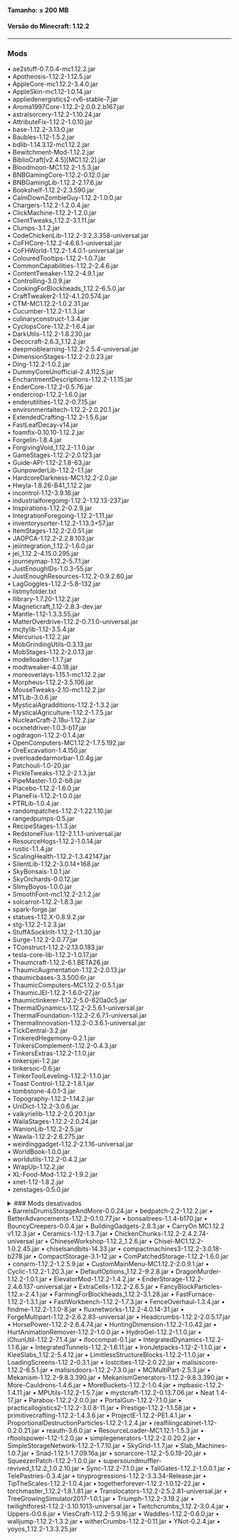 #### Tamanho: ± 200 MB  
#### Versão do Minecraft: 1.12.2
  
---  
  
### Mods  
• ae2stuff-0.7.0.4-mc1.12.2.jar  
• Apotheosis-1.12.2-1.12.5.jar  
• AppleCore-mc1.12.2-3.4.0.jar  
• AppleSkin-mc1.12-1.0.14.jar  
• appliedenergistics2-rv6-stable-7.jar  
• Aroma1997Core-1.12.2-2.0.0.2.b167.jar  
• astralsorcery-1.12.2-1.10.24.jar  
• AttributeFix-1.12.2-1.0.10.jar  
• base-1.12.2-3.13.0.jar  
• Baubles-1.12-1.5.2.jar  
• bdlib-1.14.3.12-mc1.12.2.jar  
• Bewitchment-Mod-1.12.2.jar  
• BiblioCraft[v2.4.5][MC1.12.2].jar  
• Bloodmoon-MC1.12.2-1.5.3.jar  
• BNBGamingCore-1.12.2-0.12.0.jar  
• BNBGamingLib-1.12.2-2.17.6.jar  
• Bookshelf-1.12.2-2.3.590.jar  
• CalmDownZombieGuy-1.12.2-1.0.0.jar  
• Chargers-1.12.2-1.2.0.4.jar  
• ClickMachine-1.12.2-1.2.0.jar  
• ClientTweaks_1.12.2-3.1.11.jar  
• Clumps-3.1.2.jar  
• CodeChickenLib-1.12.2-3.2.3.358-universal.jar  
• CoFHCore-1.12.2-4.6.6.1-universal.jar  
• CoFHWorld-1.12.2-1.4.0.1-universal.jar  
• ColouredTooltips-1.12.2-1.0.7.jar  
• CommonCapabilities-1.12.2-2.4.6.jar  
• ContentTweaker-1.12.2-4.9.1.jar  
• Controlling-3.0.9.jar  
• CookingForBlockheads_1.12.2-6.5.0.jar  
• CraftTweaker2-1.12-4.1.20.574.jar  
• CTM-MC1.12.2-1.0.2.31.jar  
• Cucumber-1.12.2-1.1.3.jar  
• culinaryconstruct-1.3.4.jar  
• CyclopsCore-1.12.2-1.6.4.jar  
• DarkUtils-1.12.2-1.8.230.jar  
• Decocraft-2.6.3_1.12.2.jar  
• deepmoblearning-1.12.2-2.5.4-universal.jar  
• DimensionStages-1.12.2-2.0.23.jar  
• Ding-1.12.2-1.0.2.jar  
• DummyCoreUnofficial-2.4.112.5.jar  
• EnchantmentDescriptions-1.12.2-1.1.15.jar  
• EnderCore-1.12.2-0.5.76.jar  
• endercrop-1.12.2-1.6.0.jar  
• enderutilities-1.12.2-0.7.15.jar  
• environmentaltech-1.12.2-2.0.20.1.jar  
• ExtendedCrafting-1.12.2-1.5.6.jar  
• FastLeafDecay-v14.jar  
• foamfix-0.10.10-1.12.2.jar  
• Forgelin-1.8.4.jar  
• ForgivingVoid_1.12.2-1.1.0.jar  
• GameStages-1.12.2-2.0.123.jar  
• Guide-API-1.12-2.1.8-63.jar  
• GunpowderLib-1.12.2-1.1.jar  
• HardcoreDarkness-MC1.12.2-2.0.jar  
• Hwyla-1.8.26-B41_1.12.2.jar  
• incontrol-1.12-3.9.16.jar  
• industrialforegoing-1.12.2-1.12.13-237.jar  
• Inspirations-1.12.2-0.2.9.jar  
• IntegrationForegoing-1.12.2-1.11.jar  
• inventorysorter-1.12.2-1.13.3+57.jar  
• ItemStages-1.12.2-2.0.51.jar  
• JAOPCA-1.12.2-2.2.8.103.jar  
• jeiintegration_1.12.2-1.6.0.jar  
• jei_1.12.2-4.15.0.295.jar  
• journeymap-1.12.2-5.7.1.jar  
• JustEnoughIDs-1.0.3-55.jar  
• JustEnoughResources-1.12.2-0.9.2.60.jar  
• LagGoggles-1.12.2-5.8-132.jar  
• listmyfolder.txt  
• llibrary-1.7.20-1.12.2.jar  
• Magneticraft_1.12-2.8.3-dev.jar  
• Mantle-1.12-1.3.3.55.jar  
• MatterOverdrive-1.12.2-0.7.1.0-universal.jar  
• mcjtylib-1.12-3.5.4.jar  
• Mercurius-1.12.2.jar  
• MobGrindingUtils-0.3.13.jar  
• MobStages-1.12.2-2.0.13.jar  
• modelloader-1.1.7.jar  
• modtweaker-4.0.18.jar  
• moreoverlays-1.15.1-mc1.12.2.jar  
• Morpheus-1.12.2-3.5.106.jar  
• MouseTweaks-2.10-mc1.12.2.jar  
• MTLib-3.0.6.jar  
• MysticalAgradditions-1.12.2-1.3.2.jar  
• MysticalAgriculture-1.12.2-1.7.5.jar  
• NuclearCraft-2.18u-1.12.2.jar  
• ocxnetdriver-1.0.3-b17.jar  
• ogdragon-1.12.2-0.1.4.jar  
• OpenComputers-MC1.12.2-1.7.5.192.jar  
• OreExcavation-1.4.150.jar  
• overloadedarmorbar-1.0.4g.jar  
• Patchouli-1.0-20.jar  
• PickleTweaks-1.12.2-2.1.3.jar  
• PipeMaster-1.0.2-b8.jar  
• Placebo-1.12.2-1.6.0.jar  
• PlaneFix-1.12.2-1.0.0.jar  
• PTRLib-1.0.4.jar  
• randompatches-1.12.2-1.22.1.10.jar  
• rangedpumps-0.5.jar  
• RecipeStages-1.1.3.jar  
• RedstoneFlux-1.12-2.1.1.1-universal.jar  
• ResourceHogs-1.12.2-1.0.14.jar  
• rustic-1.1.4.jar  
• ScalingHealth-1.12.2-1.3.42147.jar  
• SilentLib-1.12.2-3.0.14+168.jar  
• SkyBonsais-1.0.1.jar  
• SkyOrchards-0.0.12.jar  
• SlimyBoyos-1.0.0.jar  
• SmoothFont-mc1.12.2-2.1.2.jar  
• solcarrot-1.12.2-1.8.3.jar  
• spark-forge.jar  
• statues-1.12.X-0.8.9.2.jar  
• stg-1.12.2-1.2.3.jar  
• StuffASockInIt-1.12.2-1.1.30.jar  
• Surge-1.12.2-2.0.77.jar  
• TConstruct-1.12.2-2.13.0.183.jar  
• tesla-core-lib-1.12.2-1.0.17.jar  
• Thaumcraft-1.12.2-6.1.BETA26.jar  
• ThaumicAugmentation-1.12.2-2.0.13.jar  
• thaumicbases-3.3.500.6r.jar  
• ThaumicComputers-MC1.12.2-0.5.1.jar  
• ThaumicJEI-1.12.2-1.6.0-27.jar  
• thaumictinkerer-1.12.2-5.0-620a0c5.jar  
• ThermalDynamics-1.12.2-2.5.6.1-universal.jar  
• ThermalFoundation-1.12.2-2.6.7.1-universal.jar  
• ThermalInnovation-1.12.2-0.3.6.1-universal.jar  
• TickCentral-3.2.jar  
• TinkeredHegemony-0.2.1.jar  
• TinkersComplement-1.12.2-0.4.3.jar  
• TinkersExtras-1.12.2-1.1.0.jar  
• tinkersjei-1.2.jar  
• tinkersoc-0.6.jar  
• TinkerToolLeveling-1.12.2-1.1.0.jar  
• Toast Control-1.12.2-1.8.1.jar  
• tombstone-4.0.1-3.jar  
• Topography-1.12.2-1.14.2.jar  
• UniDict-1.12.2-3.0.6.jar  
• valkyrielib-1.12.2-2.0.20.1.jar  
• WailaStages-1.12.2-2.0.24.jar  
• WanionLib-1.12.2-2.5.jar  
• Wawla-1.12.2-2.6.275.jar  
• weirdinggadget-1.12.2-2.1.16-universal.jar  
• WorldBook-1.0.0.jar  
• worldutils-1.12.2-0.4.2.jar  
• WrapUp-1.12.2.jar  
• XL-Food-Mod-1.12.2-1.9.2.jar  
• xnet-1.12-1.8.2.jar  
• zenstages-0.5.0.jar  
  
<details>  
<summary>### Mods desativados</summary>  
<p>  
• Advancement_Book-1.12-1.0.3.jar  
• AnimalCrops-1.12.2-0.2.0.jar</p>  
• AromaBackup-1.12.2-3.0.0.0.b132.jar</details>  
• BarrelsDrumsStorageAndMore-0.0.24.jar  
• bedpatch-2.2-1.12.2.jar  
• BetterAdvancements-1.12.2-0.1.0.77.jar  
• bonsaitrees-1.1.4-b170.jar  
• BouncyCreepers-0.0.4.jar  
• BuildingGadgets-2.8.3.jar  
• CarryOn MC1.12.2 v1.12.3.jar  
• Ceramics-1.12-1.3.7.jar  
• ChickenChunks-1.12.2-2.4.2.74-universal.jar  
• ChineseWorkshop-1.12.2_1.2.6.jar  
• Chisel-MC1.12.2-1.0.2.45.jar  
• chiselsandbits-14.33.jar  
• compactmachines3-1.12.2-3.0.18-b278.jar  
• CompactStorage-3.1-12.jar  
• ComPatchedStorage-1.12.2-1.6.0.jar  
• conarm-1.12.2-1.2.5.9.jar  
• CustomMainMenu-MC1.12.2-2.0.9.1.jar  
• Cyclic-1.12.2-1.20.3.jar  
• DefaultOptions_1.12.2-9.2.8.jar  
• DragonMurder-1.12.2-1.0.1.jar  
• ElevatorMod-1.12.2-1.4.2.jar  
• EnderStorage-1.12.2-2.4.6.137-universal.jar  
• ExtraCells-1.12.2-2.6.5.jar  
• FancyBlockParticles-1.12.x-2.4.1.jar  
• FarmingForBlockheads_1.12.2-3.1.28.jar  
• FastFurnace-1.12.2-1.3.1.jar  
• FastWorkbench-1.12.2-1.7.3.jar  
• FenceOverhaul-1.3.4.jar  
• findme-1.12.2-1.1.0-8.jar  
• fluxnetworks-1.12.2-4.0.14-31.jar  
• ForgeMultipart-1.12.2-2.6.2.83-universal.jar  
• Headcrumbs-1.12.2-2.0.5.17.jar  
• HorsePower-1.12.2-2.6.4.74.jar  
• HuntingDimension-1.12.2-1.0.42.jar  
• HurtAnimationRemover-1.12.2-1.0.0.jar  
• HydroGel-1.12.2-1.1.0.jar  
• iChunUtil-1.12.2-7.1.4.jar  
• ifoccompat-0.1.jar  
• IntegratedDynamics-1.12.2-1.1.6.jar  
• IntegratedTunnels-1.12.2-1.6.11.jar  
• IronJetpacks-1.12-2-1.1.0.jar  
• KleeSlabs_1.12.2-5.4.12.jar  
• LimitlessStructureBlocks-1.12.2-1.1.0.jar  
• LoadingScreens-1.12.2-0.3.1.jar  
• lostcities-1.12-2.0.22.jar  
• malisiscore-1.12.2-6.5.1.jar  
• malisisdoors-1.12.2-7.3.0.jar  
• MCMultiPart-2.5.3.jar  
• Mekanism-1.12.2-9.8.3.390.jar  
• MekanismGenerators-1.12.2-9.8.3.390.jar  
• More-Cauldrons-1.4.6.jar  
• MoreBuckets-1.12.2-1.0.4.jar  
• mpbasic-1.12.2-1.4.11.jar  
• MPUtils-1.12.2-1.5.7.jar  
• mystcraft-1.12.2-0.13.7.06.jar  
• Neat 1.4-17.jar  
• Parabox-1.12.2-2.0.0.jar  
• PortalGun-1.12.2-7.1.0.jar  
• practicallogistics2-1.12.2-3.0.8-11.jar  
• Prestige-1.12.2-1.1.58.jar  
• primitivecrafting-1.12.2-1.4.3.6.jar  
• ProjectE-1.12.2-PE1.4.1.jar  
• ProportionalDestructionParticles-1.12.2-1.2.4.jar  
• realfilingcabinet-1.12-0.2.0.21.jar  
• reauth-3.6.0.jar  
• ResourceLoader-MC1.12.1-1.5.3.jar  
• rftoolspower-1.12-1.2.0.jar  
• simplegenerators-1.12.2-2.0.20.2.jar  
• SimpleStorageNetwork-1.12.2-1.7.10.jar  
• SkyGrid-1.1.7.jar  
• Slab_Machines-1.0.7.jar  
• Snad-1.12.1-1.7.09.16a.jar  
• sonarcore-1.12.2-5.0.19-20.jar  
• SqueezerPatch-1.12.2-1.0.0.jar  
• supersoundmuffler-revived_1.12.2_1.0.2.10.jar  
• Sync-1.12.2-7.1.0.jar  
• TallGates-1.12.2-1.0.0.1.jar  
• TelePastries-0.3.4.jar  
• tinyprogressions-1.12.2-3.3.34-Release.jar  
• TipTheScales-1.12.2-1.0.4.jar  
• togetherforever-1.12.2-1.0.12-22.jar  
• torchmaster_1.12.2-1.8.1.81.jar  
• Translocators-1.12.2-2.5.2.81-universal.jar  
• TreeGrowingSimulator2017-1.0.1.jar  
• Triumph-1.12.2-3.19.2.jar  
• twilightforest-1.12.2-3.10.1013-universal.jar  
• Twitchcrumbs_1.12.2-3.0.4.jar  
• Uppers-0.0.6.jar  
• ViesCraft-1.12.2-5.9.16.jar  
• Waddles-1.12.2-0.6.0.jar  
• walljump-1.12.2-1.3.2.jar  
• witherCrumbs-1.12.2-0.11.jar  
• YNot-0.2.4.jar  
• yoyos_1.12.2-1.3.3.25.jar  
 </p>  
</details>  